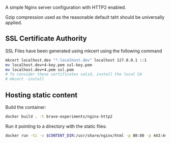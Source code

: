 A simple Nginx server configuration with HTTP2 enabled.

Gzip compression used as the reasonable default taht should be universally applied.


## SSL Certificate Authority

SSL Files have been generated using mkcert using the following command

```bash
mkcert localhost.dev "*.localhost.dev" localhost 127.0.0.1 ::1
mv localhost.dev+4-key.pem ssl-key.pem
mv localhost.dev+4.pem ssl.pem
# To consider these certificates valid, install the local CA
# mkcert -install
```

## Hosting static content

Build the container:

```bash
docker build . -t brave-experiments/nginx-http2
```

Run it pointing to a directory with the static files:

```bash
docker run -ti -v $CONTENT_DIR:/usr/share/nginx/html -p 80:80 -p 443:443 brave-experiments/nginx-http2
```
